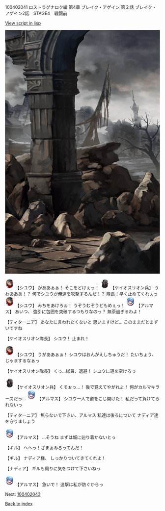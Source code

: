 100402041 ロストラグナロク編 第4章 ブレイク・アゲイン 第２話 ブレイク・アゲイン2話　STAGE4　戦闘前

[View script in lisp](../scripts/100402041.txt)

![201_border.png](../images/backgrounds/201_border.png)

<img src="../images/units/3201911.png" alt="3201911.png" height="34"/>
【シユウ】
がああぁぁ！
そこをどけぇっ！

<img src="../images/units/3820001.png" alt="3820001.png" height="34"/>
【ケイオスリオン兵】
うわあああ！？
何でシユウが俺達を攻撃するんだ！？
隊長！早く止めてくれぇっ

<img src="../images/units/3201911.png" alt="3201911.png" height="34"/>
【シユウ】
みちをあけろぉ！
うぞうむぞうどもめぇっ！

<img src="../images/units/3103811.png" alt="3103811.png" height="34"/>
【アルマス】
あいつ、
強引に包囲を突破するつもりなのっ？
無茶過ぎるわよ！

【ティターニア】
あなたに言われたくないと
思いますけど…
このままだとまずいですね

【ケイオスリオン隊長】
シユウ！
止まれ！

<img src="../images/units/3201911.png" alt="3201911.png" height="34"/>
【シユウ】
うがああぁぁ！
シユウはおんがえしちゅうだ！
たいちょう、じゃまするなぁっ

【ケイオスリオン隊長】
くっ…総員、退避！
シユウに道を空けろっ

<img src="../images/units/3820001.png" alt="3820001.png" height="34"/>
【ケイオスリオン兵】
くそぉっ…！
後で覚えてやがれよ！
何がカルマキラーズだっ…

<img src="../images/units/3103811.png" alt="3103811.png" height="34"/>
【アルマス】
シユウ一人で道をこじ開けた！
私だって負けてられないっ

【ティターニア】
焦らないで下さい、アルマス
私達は後ろについて
ナディア達を守りましょう

<img src="../images/units/3103811.png" alt="3103811.png" height="34"/>
【アルマス】
…そうね
まずは城に辿り着かないとっ

【ギル】
へへっ！ざまぁみろってんだ！

【ギル】
ナディア様、
しっかりついてきてくれよ！

【ナディア】
ギルも周りに気をつけて下さいねっ

<img src="../images/units/3103811.png" alt="3103811.png" height="34"/>
【アルマス】
急いで！
追撃は私が防ぐからっ


Next: [100402043](100402043.md)

[Back to index](index.md)
